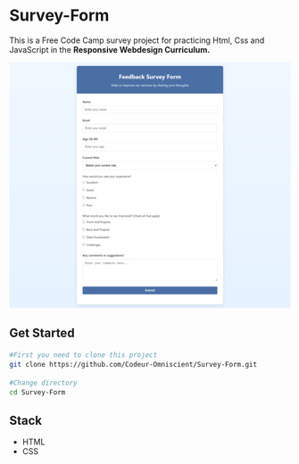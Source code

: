 # Survey-Form

This is a Free Code Camp survey project for practicing Html, Css and JavaScript in the **Responsive Webdesign Curriculum.**

![Home image](./Survey-Form-Screenshot.png)

## Get Started

```bash
#First you need to clone this project
git clone https://github.com/Codeur-Omniscient/Survey-Form.git

#Change directory
cd Survey-Form
```

## Stack

- HTML
- CSS
